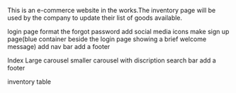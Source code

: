 This is an e-commerce website in the works.The inventory page will be used by the company to update their list of goods available.

login page
format the forgot password
add social media icons
make sign up page(blue container beside the login page showing a brief welcome message)
add nav bar
add a footer

Index
Large carousel
smaller carousel with discription
search bar
add a footer

inventory table

